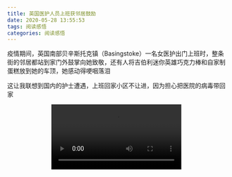 ```yaml
---
title: 英国医护人员上班获邻居鼓励
date: 2020-05-28 13:55:53
tags: 阅读感悟
categories: 阅读感悟
---
```

疫情期间，英国南部贝辛斯托克镇（Basingstoke）一名女医护出门上班时，整条街的邻居都站到家门外鼓掌向她致敬，还有人将吉伯利迷你英雄巧克力棒和自家制蛋糕放到她的车顶，她感动得哽咽落泪

这让我联想到国内的护士遭遇，上班回家小区不让进，因为担心把医院的病毒带回家

<video src='/uploads/20200528001.mp4' type='video/mp4' controls='controls'  style="max-width: 100%; display: block; margin-left: auto; margin-right: auto;">
